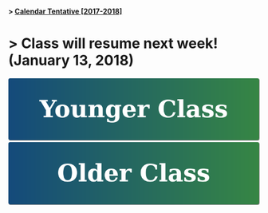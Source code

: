 #### > <a href="https://goo.gl/knMNe2" target="_blank">Calendar Tentative [2017-2018]</a>

# > Class will resume next week! (January 13, 2018)

[![Younger Class](https://raw.githubusercontent.com/isocia/isocia.github.io/master/Younger.png)](https://isocia.github.io/YoungerClass)
[![Older Class](https://raw.githubusercontent.com/isocia/isocia.github.io/master/Older.png)](https://isocia.github.io/OlderClass)
